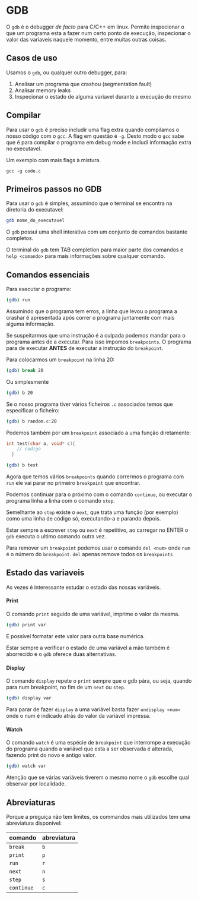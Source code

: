 # GDB

O `gdb` é o debugger *de facto* para C/C++ em linux. Permite inspecionar o que um programa esta a fazer num certo ponto de execução, inspecionar o valor das variaveis naquele momento, entre muitas outras coisas.

## Casos de uso

Usamos o `gdb`, ou qualquer outro debugger, para:
  1. Analisar um programa que crashou (segmentation fault)
  2. Analisar memory leaks
  3. Inspecionar o estado de alguma variavel durante a execução do mesmo

## Compilar

Para usar o `gdb` é preciso includir uma flag extra quando compilamos o nosso código com o `gcc`. A flag em questão é `-g`. Desto modo o `gcc` sabe que é para compilar o programa em debug mode e includi informação extra no executavel.

Um exemplo com mais flags à mistura.
```
gcc -g code.c
```

## Primeiros passos no GDB

Para usar o `gdb` é simples, assumindo que o terminal se encontra na diretoria do executavel:
```bash
gdb nome_do_executavel
```
O `gdb` possui uma shell interativa com um conjunto de comandos bastante completos.

O terminal do `gdb` tem TAB completion para maior parte dos comandos e `help <comando>` para mais informações sobre qualquer comando.

## Comandos essenciais

Para executar o programa:
```bash
(gdb) run
```
Assumindo que o programa tem erros, a linha que levou o programa a crashar é apresentada após correr o programa juntamente com mais alguma informação.

Se suspeitarmos que uma instrução é a culpada podemos mandar para o programa antes de a executar. Para isso impomos `breakpoints`. O programa para de executar **ANTES** de executar a instrução do `breakpoint`.

Para colocarmos um `breakpoint` na linha 20:
```bash
(gdb) break 20
```
Ou simplesmente
```bash
(gdb) b 20
```
Se o nosso programa tiver vários ficheiros `.c` associados temos que especificar o ficheiro:
```bash
(gdb) b random.c:20
```

Podemos também por um `breakpoint` associado a uma função diretamente:
```C
int test(char a, void* c){
    // codigo
  }
```
```bash
(gdb) b test
```

Agora que temos vários `breakpoints` quando corrermos o programa com `run` ele vai parar no primeiro `breakpoint` que encontrar.

Podemos continuar para o próximo com o comando `continue`, ou executar o programa linha a linha com o comando `step`.

Semelhante ao `step` existe o `next`, que trata uma função (por exemplo) como uma linha de código só, executando-a e parando depois.

Estar sempre a escrever `step` ou `next` é repetitivo, ao carregar no ENTER o `gdb` executa o ultimo comando outra vez.

Para remover um `breakpoint` podemos usar o comando `del <num>` onde `num` é o número do `breakpoint`. `del` apenas remove todos os `breakpoints`

## Estado das variaveis

As vezes é interessante estudar o estado das nossas variáveis.

#### Print
O comando `print` seguido de uma variável, imprime o valor da mesma.
```bash
(gdb) print var
```
É possível formatar este valor para outra base numérica.

Estar sempre a verificar o estado de uma variável a mão também é aborrecido e o `gdb` oferece duas alternativas.

#### Display
O comando `display` repete o `print` sempre que o gdb pára, ou seja, quando para num breakpoint, no fim de um `next` ou `step`.
```bash
(gdb) display var
```
Para parar de fazer `display` a uma variável basta fazer `undisplay <num>` onde o num é indicado atrás do valor da variável impressa.

#### Watch
O comando `watch` é uma espécie de `breakpoint` que interrompe a execução do programa quando a variável que esta a ser observada é alterada, fazendo print do novo e antigo valor.
```bash
(gdb) watch var
```
Atenção que se várias variáveis tiverem o mesmo nome o `gdb` escolhe qual observar por localidade.

## Abreviaturas
Porque a preguiça não tem limites, os commandos mais utilizados tem uma abreviatura disponível:

| comando  | abreviatura |
| -------- | ----------- |
|`break`   | `b`         |
|`print`   | `p`         |
|`run`     | `r`         |
|`next`    | `n`         |
|`step`    | `s`         |
|`continue`| `c`         |

